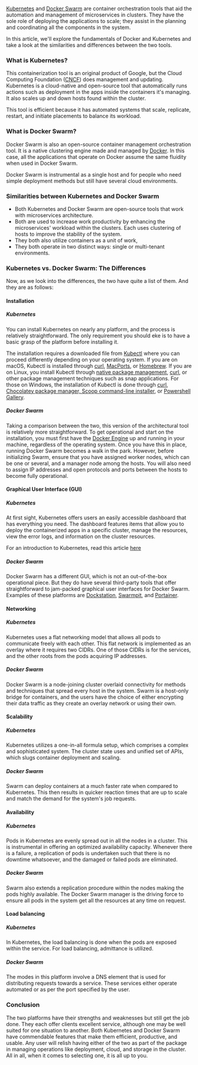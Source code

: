 [Kubernetes](https://kubernetes.io/) and [Docker Swarm](https://docs.docker.com/engine/swarm/swarm-tutorial/) are container orchestration tools that aid the automation and management of microservices in clusters. They have the sole role of deploying the applications to scale; they assist in the planning and coordinating all the components in the system.

In this article, we&#39;ll explore the fundamentals of Docker and Kubernetes and take a look at the similarities and differences between the two tools.

### What is Kubernetes?

This containerization tool is an original product of Google, but the Cloud Computing Foundation ([CNCF](https://www.cncf.io/)) does management and updating. Kubernetes is a cloud-native and open-source tool that automatically runs actions such as deployment in the apps inside the containers it's managing. It also scales up and down hosts found within the cluster.

This tool is efficient because it has automated systems that scale, replicate, restart, and initiate placements to balance its workload.

### What is Docker Swarm?

Docker Swarm is also an open-source container management orchestration tool. It is a native clustering engine made and managed by [Docker](https://www.docker.com/). In this case, all the applications that operate on Docker assume the same fluidity when used in Docker Swarm.

Docker Swarm is instrumental as a single host and for people who need simple deployment methods but still have several cloud environments.

### Similarities between Kubernetes and Docker Swarm

- Both Kubernetes and Docker Swarm are open-source tools that work with microservices architecture.
- Both are used to increase work productivity by enhancing the microservices&#39; workload within the clusters. Each uses clustering of hosts to improve the stability of the system.
- They both also utilize containers as a unit of work,
- They both operate in two distinct ways: single or multi-tenant environments.

### Kubernetes vs. Docker Swarm: The Differences

Now, as we look into the differences, the two have quite a list of them. And they are as follows:

#### Installation

##### Kubernetes

You can install Kubernetes on nearly any platform, and the process is relatively straightforward. The only requirement you should eke is to have a basic grasp of the platform before installing it.

The installation requires a downloaded file from [Kubectl](https://kubernetes.io/docs/tasks/tools/install-kubectl/) where you can proceed differently depending on your operating system. If you are on macOS, Kubectl is installed through [curl](kubernetes.io/docs/tasks/tools/install-kubectl/#install-kubectl-on-macos), [MacPorts](https://kubernetes.io/docs/tasks/tools/install-kubectl/#install-with-macports-on-macos), or [Homebrew](https://kubernetes.io/docs/tasks/tools/install-kubectl/#install-with-homebrew-on-macos). If you are on Linux, you install Kubectl through [native package management](https://kubernetes.io/docs/tasks/tools/install-kubectl/#install-using-native-package-management), [curl](https://kubernetes.io/docs/tasks/tools/install-kubectl/#install-kubectl-binary-with-curl-on-linux), or other package management techniques such as snap applications. For those on Windows, the installation of Kubectl is done through [curl](https://kubernetes.io/docs/tasks/tools/install-kubectl/#install-kubectl-binary-with-curl-on-windows), [Chocolatey package manager, Scoop command-line installer](https://kubernetes.io/docs/tasks/tools/install-kubectl/#install-on-windows-using-chocolatey-or-scoop), or [Powershell Gallery](https://www.powershellgallery.com/packages/install-kubectl/1.7).

##### Docker Swarm

Taking a comparison between the two, this version of the architectural tool is relatively more straightforward. To get operational and start on the installation, you must first have the [Docker Engine](https://docs.docker.com/engine/#) up and running in your machine, regardless of the operating system. Once you have this in place, running Docker Swarm becomes a walk in the park. However, before initializing Swarm, ensure that you have assigned worker nodes, which can be one or several, and a manager node among the hosts. You will also need to assign IP addresses and open protocols and ports between the hosts to become fully operational.

#### Graphical User Interface (GUI)

##### Kubernetes

At first sight, Kubernetes offers users an easily accessible dashboard that has everything you need. The dashboard features items that allow you to deploy the containerized apps in a specific cluster, manage the resources, view the error logs, and information on the cluster resources.

For an introduction to Kubernetes, read this article [here](https://www.section.io/engineering-education/what-is-kubernetes/)

##### Docker Swarm

Docker Swarm has a different GUI, which is not an out-of-the-box operational piece. But they do have several third-party tools that offer straightforward to jam-packed graphical user interfaces for Docker Swarm. Examples of these platforms are [Dockstation](https://dockstation.io/), [Swarmpit](https://swarmpit.io/), and [Portainer](https://www.portainer.io/).

#### Networking

##### Kubernetes

Kubernetes uses a flat networking model that allows all pods to communicate freely with each other. This flat network is implemented as an overlay where it requires two CIDRs. One of those CIDRs is for the services, and the other roots from the pods acquiring IP addresses.

##### Docker Swarm

Docker Swarm is a node-joining cluster overlaid connectivity for methods and techniques that spread every host in the system. Swarm is a host-only bridge for containers, and the users have the choice of either encrypting their data traffic as they create an overlay network or using their own.

#### Scalability

##### Kubernetes

Kubernetes utilizes a one-in-all formula setup, which comprises a complex and sophisticated system. The cluster state uses and unified set of APIs, which slugs container deployment and scaling.

##### Docker Swarm

Swarm can deploy containers at a much faster rate when compared to Kubernetes. This then results in quicker reaction times that are up to scale and match the demand for the system&#39;s job requests.

#### Availability

##### Kubernetes

Pods in Kubernetes are evenly spread out in all the nodes in a cluster. This is instrumental in offering an optimized availability capacity. Whenever there is a failure, a replication of pods is undertaken such that there is no downtime whatsoever, and the damaged or failed pods are eliminated.

##### Docker Swarm

Swarm also extends a replication procedure within the nodes making the pods highly available. The Docker Swarm manager is the driving force to ensure all pods in the system get all the resources at any time on request.

#### Load balancing

##### Kubernetes

In Kubernetes, the load balancing is done when the pods are exposed within the service. For load balancing, admittance is utilized.

##### Docker Swarm

The modes in this platform involve a DNS element that is used for distributing requests towards a service. These services either operate automated or as per the port specified by the user.

### Conclusion

The two platforms have their strengths and weaknesses but still get the job done. They each offer clients excellent service, although one may be well suited for one situation to another. Both Kubernetes and Docker Swarm have commendable features that make them efficient, productive, and usable. Any user will relish having either of the two as part of the package in managing operations like deployment, cloud, and storage in the cluster. All in all, when it comes to selecting one, it is all up to you.